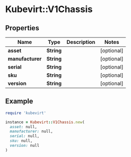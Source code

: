 # Kubevirt::V1Chassis

## Properties

| Name | Type | Description | Notes |
| ---- | ---- | ----------- | ----- |
| **asset** | **String** |  | [optional] |
| **manufacturer** | **String** |  | [optional] |
| **serial** | **String** |  | [optional] |
| **sku** | **String** |  | [optional] |
| **version** | **String** |  | [optional] |

## Example

```ruby
require 'kubevirt'

instance = Kubevirt::V1Chassis.new(
  asset: null,
  manufacturer: null,
  serial: null,
  sku: null,
  version: null
)
```

